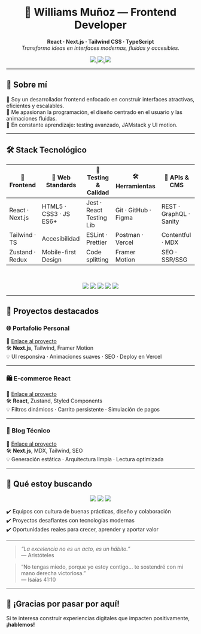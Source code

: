 <h1 align="center">🎨 Williams Muñoz — Frontend Developer</h1>

<p align="center">
  <b>React · Next.js · Tailwind CSS · TypeScript</b><br/>
  <i>Transformo ideas en interfaces modernas, fluidas y accesibles.</i>
</p>

<div align="center">
  <a href="mailto:wm0803687@gmail.com">
    <img src="https://img.shields.io/badge/-Contáctame-D14836?style=for-the-badge&logo=gmail&logoColor=white" />
  </a>
  <a href="https://www.linkedin.com/in/williams-mu%C3%B1oz-893623289/">
    <img src="https://img.shields.io/badge/-LinkedIn-0077B5?style=for-the-badge&logo=linkedin&logoColor=white" />
  </a>
  <a href="https://github.com/wrmpzzz">
    <img src="https://img.shields.io/badge/-GitHub-181717?style=for-the-badge&logo=github&logoColor=white" />
  </a>
</div>

---

## 👋 Sobre mí

🎯 Soy un desarrollador frontend enfocado en construir interfaces atractivas, eficientes y escalables.  
🧠 Me apasionan la programación, el diseño centrado en el usuario y las animaciones fluidas.  
🚀 En constante aprendizaje: testing avanzado, JAMstack y UI motion.

---

## 🛠️ Stack Tecnológico

<div align="center">

| 🧩 Frontend         | 📐 Web Standards       | 🧪 Testing & Calidad     | 🛠️ Herramientas       | 🔌 APIs & CMS             |
|---------------------|------------------------|---------------------------|------------------------|----------------------------|
| React · Next.js     | HTML5 · CSS3 · JS ES6+ | Jest · React Testing Lib  | Git · GitHub · Figma  | REST · GraphQL · Sanity   |
| Tailwind · TS       | Accesibilidad          | ESLint · Prettier         | Postman · Vercel       | Contentful · MDX           |
| Zustand · Redux     | Mobile-first Design    | Code splitting            | Framer Motion          | SEO · SSR/SSG              |

</div>

<br/>

<p align="center">
  <img src="https://img.shields.io/badge/React-20232A?style=flat-square&logo=react&logoColor=61DAFB"/>
  <img src="https://img.shields.io/badge/Next.js-000?style=flat-square&logo=next.js&logoColor=fff"/>
  <img src="https://img.shields.io/badge/Tailwind-38B2AC?style=flat-square&logo=tailwindcss&logoColor=white"/>
  <img src="https://img.shields.io/badge/TypeScript-007ACC?style=flat-square&logo=typescript&logoColor=white"/>
  <img src="https://img.shields.io/badge/Figma-F24E1E?style=flat-square&logo=figma&logoColor=white"/>
</p>

---

## 🚀 Proyectos destacados

### 🌐 Portafolio Personal  
📍 [Enlace al proyecto](URL_DEL_PROYECTO_1)  
🛠️ **Next.js**, Tailwind, Framer Motion  
💡 UI responsiva · Animaciones suaves · SEO · Deploy en Vercel

---

### 🛍️ E-commerce React  
📍 [Enlace al proyecto](URL_DEL_PROYECTO_2)  
🛠️ **React**, Zustand, Styled Components  
💡 Filtros dinámicos · Carrito persistente · Simulación de pagos

---

### 🧠 Blog Técnico  
📍 [Enlace al proyecto](URL_DEL_PROYECTO_3)  
🛠️ **Next.js**, MDX, Tailwind, SEO  
💡 Generación estática · Arquitectura limpia · Lectura optimizada

---

## 💼 Qué estoy buscando

<div align="center">
  <img src="https://img.shields.io/badge/Remoto%20/%20Híbrido-20232A?style=for-the-badge&logo=homeassistant&logoColor=38B2AC"/>
  <img src="https://img.shields.io/badge/Frontend%20Developer-38B2AC?style=for-the-badge&logo=react&logoColor=white"/>
  <img src="https://img.shields.io/badge/Crecimiento%20profesional-20232A?style=for-the-badge&logo=growth&logoColor=38B2AC"/>
</div>

✔️ Equipos con cultura de buenas prácticas, diseño y colaboración  
✔️ Proyectos desafiantes con tecnologías modernas  
✔️ Oportunidades reales para crecer, aprender y aportar valor

---

> _“La excelencia no es un acto, es un hábito.”_  
> — Aristóteles

> “No tengas miedo, porque yo estoy contigo... te sostendré con mi mano derecha victoriosa.”  
> — Isaías 41:10

---

## 🙌 ¡Gracias por pasar por aquí!

Si te interesa construir experiencias digitales que impacten positivamente, **¡hablemos!**
